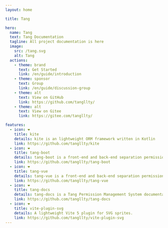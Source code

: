 ```yaml
---
layout: home

title: Tang

hero:
  name: Tang
  text: Tang Documentation
  tagline: All project documentation is here
  image:
    src: /tang.svg
    alt: Tang
  actions:
    - theme: brand
      text: Get Started
      link: /en/guide/introduction
    - theme: sponsor
      text: Group
      link: /en/guide/discussion-group
    - theme: alt
      text: View on GitHub
      link: https://github.com/tangllty/
    - theme: alt
      text: View on Gitee
      link: https://gitee.com/tangllty/

features:
  - icon: ❤️
    title: kite
    details: kite is an lightweight ORM framework written in Kotlin
    link: https://github.com/tangllty/kite
  - icon: ❤️
    title: tang-boot
    details: tang-boot is a front-end and back-end separation permission management system based on Spring Boot3 + Spring Security + MyBatis + Redis + Jwt
    link: https://github.com/tangllty/tang-boot
  - icon: ❤️
    title: tang-vue
    details: tang-vue is a front-end and back-end separation permission management system based on Vue3 + Vite4 + Vue Router4 + TypeScript + Pinia + Element Plus
    link: https://github.com/tangllty/tang-vue
  - icon: ❤️
    title: tang-docs
    details: tang-docs is a Tang Permission Management System documentation based on VitePress
    link: https://github.com/tangllty/tang-docs
  - icon: ❤️
    title: vite-plugin-svg
    details: A lightweight Vite 5 plugin for SVG sprites.
    link: https://github.com/tangllty/vite-plugin-svg
---
```


<style>
:root {
  --vp-home-hero-name-color: transparent;
  --vp-home-hero-name-background: -webkit-linear-gradient(120deg, #bd34fe 30%, #41d1ff);

  --vp-home-hero-image-background-image: linear-gradient(-45deg, #bd34fe 50%, #47caff 50%);
  --vp-home-hero-image-filter: blur(44px);
}

@media (min-width: 640px) {
  :root {
    --vp-home-hero-image-filter: blur(56px);
  }
}

@media (min-width: 960px) {
  :root {
    --vp-home-hero-image-filter: blur(68px);
  }
}
</style>
